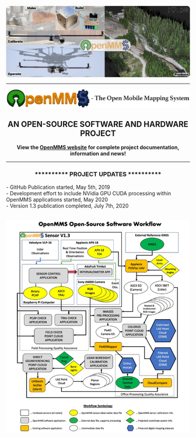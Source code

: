 <img src="./images/github_mosaic_sm.jpg">
<hr>
<p>
<img src="./images/pc_logo7.jpg">
</p>

<h2 align="center">AN OPEN-SOURCE SOFTWARE AND HARDWARE PROJECT</h2>
<p align="center">
<b>View the <a href="https://www.openmms.org">OpenMMS website</a> for complete project documentation, information and news!</b>
</p>
<hr>
<h3 align="center">********** PROJECT UPDATES **********</h3>
<p>
 - GitHub Publication started, May 5th, 2019<br>
 - Development effort to include NVidia GPU CUDA processing within OpenMMS applications started, May 2020<br>
  - Version 1.3 publication completed, July 7th, 2020<br>
</p>
<br>
<img src="./images/pp_workflow2.jpg">
